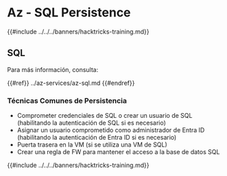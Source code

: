 # Az - SQL Persistence

{{#include ../../../banners/hacktricks-training.md}}

## SQL

Para más información, consulta:

{{#ref}}
../az-services/az-sql.md
{{#endref}}

### Técnicas Comunes de Persistencia

- Comprometer credenciales de SQL o crear un usuario de SQL (habilitando la autenticación de SQL si es necesario)
- Asignar un usuario comprometido como administrador de Entra ID (habilitando la autenticación de Entra ID si es necesario)
- Puerta trasera en la VM (si se utiliza una VM de SQL)
- Crear una regla de FW para mantener el acceso a la base de datos SQL

{{#include ../../../banners/hacktricks-training.md}}
